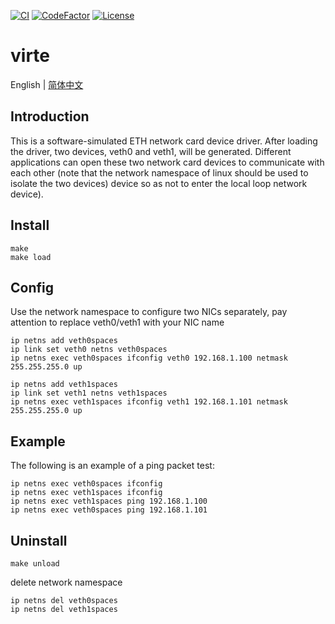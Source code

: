 [![CI](https://github.com/QQxiaoming/virte/actions/workflows/ci.yml/badge.svg?branch=main)](https://github.com/QQxiaoming/virte/actions/workflows/ci.yml)
[![CodeFactor](https://www.codefactor.io/repository/github/qqxiaoming/virte/badge)](https://www.codefactor.io/repository/github/qqxiaoming/virte)
[![License](https://img.shields.io/github/license/qqxiaoming/virte.svg?colorB=f48041&style=flat-square)](https://github.com/QQxiaoming/virte)

# virte

English | [简体中文](./README_zh_CN.md)

## Introduction

This is a software-simulated ETH network card device driver. After loading the driver, two devices, veth0 and veth1, will be generated. Different applications can open these two network card devices to communicate with each other (note that the network namespace of linux should be used to isolate the two devices) device so as not to enter the local loop network device).

## Install

```shell
make
make load
```
## Config

Use the network namespace to configure two NICs separately, pay attention to replace veth0/veth1 with your NIC name

```shell
ip netns add veth0spaces
ip link set veth0 netns veth0spaces
ip netns exec veth0spaces ifconfig veth0 192.168.1.100 netmask 255.255.255.0 up

ip netns add veth1spaces
ip link set veth1 netns veth1spaces
ip netns exec veth1spaces ifconfig veth1 192.168.1.101 netmask 255.255.255.0 up
```

## Example

The following is an example of a ping packet test:

```shell
ip netns exec veth0spaces ifconfig
ip netns exec veth1spaces ifconfig
ip netns exec veth1spaces ping 192.168.1.100
ip netns exec veth0spaces ping 192.168.1.101
```

## Uninstall

```shell
make unload
```

delete network namespace

```shell
ip netns del veth0spaces
ip netns del veth1spaces
```
